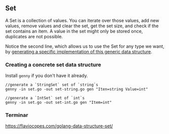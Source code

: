## Set

A Set is a collection of values. You can iterate over those values, add new values, remove values and clear the set, get the set size, and check if the set contains an item. A value in the set might only be stored once, duplicates are not possible.

Notice the second line, which allows us to use the Set for any type we want, by [generating a specific implementation of this generic data structure](https://flaviocopes.com/golang-generic-generate/).

### Creating a concrete set data structure

Install `genny` if you don't have it already.

```
//generate a `StringSet` set of `string`s
genny -in set.go -out set-string.go gen "Iten=string Value=int"

//generate a `IntSet` set of `int`s
genny -in set.go -out set-int.go gen "Item=int"
```

### Terminar
https://flaviocopes.com/golang-data-structure-set/

